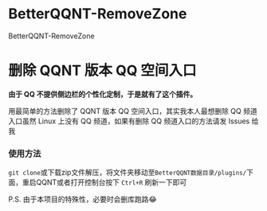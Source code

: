 # BetterQQNT-RemoveZone
BetterQQNT-RemoveZone

# 删除 QQNT 版本 QQ 空间入口

**由于 QQ 不提供侧边栏的个性化定制，于是就有了这个插件。**

用最简单的方法删除了 QQNT 版本 QQ 空间入口，其实我本人最想删除 QQ 频道入口虽然 Linux 上没有 QQ 频道，如果有删除 QQ 频道入口的方法请发 Issues 给我

### 使用方法
`git clone`或下载zip文件解压，将文件夹移动至`BetterQQNT数据目录/plugins/`下面，重启QQNT或者打开控制台按下 `Ctrl+R` 刷新一下即可


P.S. 由于本项目的特殊性，必要时会删库跑路😂
